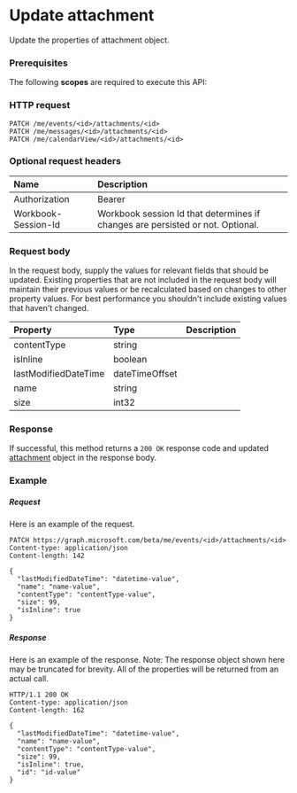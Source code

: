 # Update attachment

Update the properties of attachment object.
### Prerequisites
The following **scopes** are required to execute this API: 
### HTTP request
<!-- { "blockType": "ignored" } -->
```http
PATCH /me/events/<id>/attachments/<id>
PATCH /me/messages/<id>/attachments/<id>
PATCH /me/calendarView/<id>/attachments/<id>
```
### Optional request headers
| Name       | Description|
|:-----------|:-----------|
| Authorization  | Bearer <code>|
| Workbook-Session-Id  | Workbook session Id that determines if changes are persisted or not. Optional.|

### Request body
In the request body, supply the values for relevant fields that should be updated. Existing properties that are not included in the request body will maintain their previous values or be recalculated based on changes to other property values. For best performance you shouldn't include existing values that haven't changed.

| Property	   | Type	|Description|
|:---------------|:--------|:----------|
|contentType|string||
|isInline|boolean||
|lastModifiedDateTime|dateTimeOffset||
|name|string||
|size|int32||

### Response
If successful, this method returns a `200 OK` response code and updated [attachment](../resources/attachment.md) object in the response body.
### Example
##### Request
Here is an example of the request.
<!-- {
  "blockType": "request",
  "name": "update_attachment"
}-->
```http
PATCH https://graph.microsoft.com/beta/me/events/<id>/attachments/<id>
Content-type: application/json
Content-length: 142

{
  "lastModifiedDateTime": "datetime-value",
  "name": "name-value",
  "contentType": "contentType-value",
  "size": 99,
  "isInline": true
}
```
##### Response
Here is an example of the response. Note: The response object shown here may be truncated for brevity. All of the properties will be returned from an actual call.
<!-- {
  "blockType": "response",
  "truncated": true,
  "@odata.type": "microsoft.graph.attachment"
} -->
```http
HTTP/1.1 200 OK
Content-type: application/json
Content-length: 162

{
  "lastModifiedDateTime": "datetime-value",
  "name": "name-value",
  "contentType": "contentType-value",
  "size": 99,
  "isInline": true,
  "id": "id-value"
}
```

<!-- uuid: 8fcb5dbc-d5aa-4681-8e31-b001d5168d79
2015-10-25 14:57:30 UTC -->
<!-- {
  "type": "#page.annotation",
  "description": "Update attachment",
  "keywords": "",
  "section": "documentation",
  "tocPath": ""
}-->